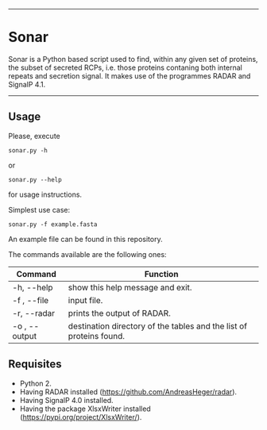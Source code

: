 ----
# Sonar
 
Sonar is a Python based script used to find, within any given set of proteins, the subset of secreted RCPs, i.e. those proteins contaning both internal repeats and secretion signal. It makes use of the programmes RADAR and SignalP 4.1.  

----
## Usage  
  
Please, execute  
```
sonar.py -h  
```
or  
```
sonar.py --help  
```
for usage instructions.  
  
Simplest use case:  
```
sonar.py -f example.fasta  
```
An example file can be found in this repository.
  
The commands available are the following ones:  

| Command       | Function                         |
|---------------|----------------------------------|
| -h, --help    | show this help message and exit. |
| -f , --file   | input file.                      |
| -r, --radar   | prints the output of RADAR.      |
| -o , --output | destination directory of the tables and the list of proteins found.           |

## Requisites
  * Python 2.
  * Having RADAR installed (https://github.com/AndreasHeger/radar).
  * Having SignalP 4.0 installed.
  * Having the package XlsxWriter installed (https://pypi.org/project/XlsxWriter/).
